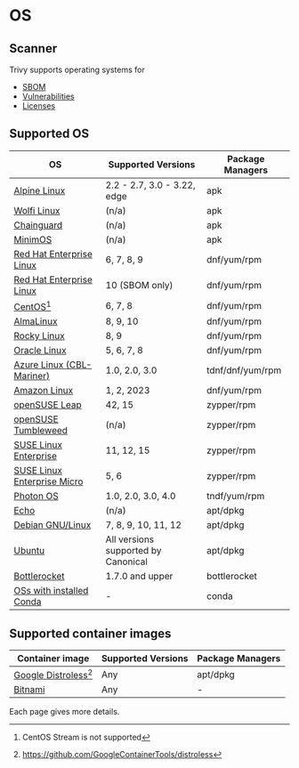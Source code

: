# OS

## Scanner
Trivy supports operating systems for 

- [SBOM][sbom]
- [Vulnerabilities][vuln]
- [Licenses][license]

## Supported OS

| OS                                    | Supported Versions                  | Package Managers |
|---------------------------------------|-------------------------------------|------------------|
| [Alpine Linux](alpine.md)             | 2.2 - 2.7, 3.0 - 3.22, edge         | apk              |
| [Wolfi Linux](wolfi.md)               | (n/a)                               | apk              |
| [Chainguard](chainguard.md)           | (n/a)                               | apk              |
| [MinimOS](minimos.md)                 | (n/a)                               | apk              |
| [Red Hat Enterprise Linux](rhel.md)   | 6, 7, 8, 9                          | dnf/yum/rpm      |
| [Red Hat Enterprise Linux](rhel.md)   | 10 (SBOM only)                      | dnf/yum/rpm      |
| [CentOS](centos.md)[^1]               | 6, 7, 8                             | dnf/yum/rpm      |
| [AlmaLinux](alma.md)                  | 8, 9, 10                            | dnf/yum/rpm      |
| [Rocky Linux](rocky.md)               | 8, 9                                | dnf/yum/rpm      |
| [Oracle Linux](oracle.md)             | 5, 6, 7, 8                          | dnf/yum/rpm      |
| [Azure Linux (CBL-Mariner)](azure.md) | 1.0, 2.0, 3.0                       | tdnf/dnf/yum/rpm |
| [Amazon Linux](amazon.md)             | 1, 2, 2023                          | dnf/yum/rpm      |
| [openSUSE Leap](suse.md)              | 42, 15                              | zypper/rpm       |
| [openSUSE Tumbleweed](suse.md)        | (n/a)                               | zypper/rpm       |
| [SUSE Linux Enterprise](suse.md)      | 11, 12, 15                          | zypper/rpm       |
| [SUSE Linux Enterprise Micro](suse.md)| 5, 6                                | zypper/rpm       |
| [Photon OS](photon.md)                | 1.0, 2.0, 3.0, 4.0                  | tndf/yum/rpm     |
| [Echo](echo.md)                       | (n/a)                               | apt/dpkg         |
| [Debian GNU/Linux](debian.md)         | 7, 8, 9, 10, 11, 12                 | apt/dpkg         |
| [Ubuntu](ubuntu.md)                   | All versions supported by Canonical | apt/dpkg         |
| [Bottlerocket](bottlerocket.md)       | 1.7.0 and upper                     | bottlerocket     |
| [OSs with installed Conda](../others/conda.md)  | -                                   | conda            |

## Supported container images

| Container image                               | Supported Versions                  | Package Managers |
|-----------------------------------------------|-------------------------------------|------------------|
| [Google Distroless](google-distroless.md)[^2] | Any                                 | apt/dpkg         |
| [Bitnami](../others/bitnami.md)                         | Any                                 | -                |

Each page gives more details.

[^1]: CentOS Stream is not supported 
[^2]: https://github.com/GoogleContainerTools/distroless


[sbom]: ../../supply-chain/sbom.md
[vuln]: ../../scanner/vulnerability.md
[license]: ../../scanner/license.md
